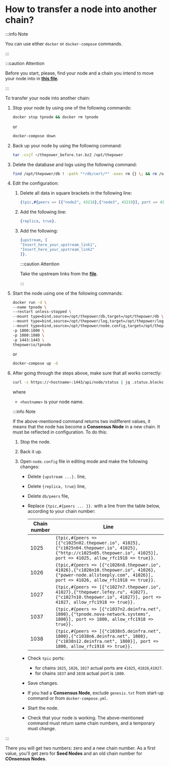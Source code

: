 # How to transfer a node into another chain?

:::info Note

You can use either `docker` or `docker-compose` commands.

:::

:::caution Attention

Before you start, please, find your node and a chain you intend to move your node into in [**this file**](https://tea.thepower.io/move.csv).

:::

To transfer your node into another chain:

1. Stop your node by using one of the following commands:

   ```bash
   docker stop tpnode && docker rm tpnode
   ```
   
   or

   ```bash
   docker-compose down
   ```

2. Back up your node by using the following command:

   ```bash
   tar -cvjf ~/thepower_before.tar.bz2 /opt/thepower
   ```

3. Delete the database and logs using the following command:

   ```bash
   find /opt/thepower/db ! -path "*/db/cert/*" -exec rm {} \; && rm /opt/thepower/log/*	
   ```

4. Edit the configuration:

   1. Delete all data in square brackets in the following line:

      ```erlang
      {tpic,#{peers => [{"node2", 43218},{"node3", 43219}], port => 43217, allow_rfc1918 => true}}.
      ```

   2. Add the following line:

      ```erlang
      {replica, true}.
      ```

   3. Add the following:

      ```erlang
      {upstream, [
      "Insert_here_your_upstream_link1",
      "Insert_here_your_upstream_link2"
      ]}.
      ```

      :::caution Attention

      Take the upstream links from the [**file**](https://tea.thepower.io/upstream.txt).

      :::

5. Start the node using one of the following commands:

   ```bash
   docker run -d \
   --name tpnode \
   --restart unless-stopped \
   --mount type=bind,source=/opt/thepower/db,target=/opt/thepower/db \
   --mount type=bind,source=/opt/thepower/log,target=/opt/thepower/log \
   --mount type=bind,source=/opt/thepower/node.config,target=/opt/thepower/node.config \
   -p 1800:1800 \
   -p 1080:1080 \
   -p 1443:1443 \
   thepowerio/tpnode
   ```
   
   or

   ```bash
   docker-compose up -d
   ```
   
6. After going through the steps above, make sure that all works correctly:

   ```bash
   curl -s https://<hostname>:1443/api/node/status | jq .status.blockchain.chain,.status.blockchain.header.chain
   ```
   
   where

   - `<hostname>` is your node name.

   :::info Note

   If the above-mentioned command returns two indifferent values, it means that the node has become a **Consensus Node** in a new chain. It must be reflected in configuration. To do this:

   1. Stop the node.
   2. Back it up.
   3. Open `node.config` file in editing mode and make the following changes:
   
      - Delete `{upstream ...}.` line,
      - Delete `{replica, true}` line,
      - Delete `db/peers` file,
      - Replace `{tpic,#{peers ... }}.` with a line from the table below, according to your chain number:

         | Chain number | Line   |
         |--------------|--------|
         | 1025         |`{tpic,#{peers => [{"c1025n02.thepower.io", 41025},{"c1025n04.thepower.io", 41025},{"http://c1025n05.thepower.io", 41025}], port => 41025, allow_rfc1918 => true}}.`|
         | 1026         |`{tpic,#{peers => [{"c1026n8.thepower.io", 41026},{"c1026n10.thepower.io", 41026},{"power-node.allsteeply.com", 41026}], port => 41026, allow_rfc1918 => true}}.`|
         | 1027         |`{tpic,#{peers => [{"c1027n7.thepower.io", 41027},{"thepower.lefey.ru", 41027},{"c1027n10.thepower.io", 41027}], port => 41027, allow_rfc1918 => true}}.`|
         | 1037         |`{tpic,#{peers => [{"c1037n2.deinfra.net", 1800},{"tpnode.nova-network.systems", 1800}], port => 1800, allow_rfc1918 => true}}.`|
         | 1038         |`{tpic,#{peers => [{"c1038n5.deinfra.net", 1800},{"c1038n6.deinfra.net", 1800},{"c1038n12.deinfra.net", 1800}], port => 1800, allow_rfc1918 => true}}.`|

      - Check `tpic` ports: 
      
         - for chains `1025`, `1026`, `1027` actual ports are `41025`, `41026`,`41027`.  
         - for chains `1037` and `1038` actual port is `1800`.
      
      - Save changes.
      - If you had a **Consensus Node**, exclude `genesis.txt` from start-up command or from `docker-compose.yml`.
      - Start the node.
      - Check that your node is working. The above-mentioned command must return same chain numbers, and a temporary must change.

  :::

  There you will get two numbers: zero and a new chain number. As a first value, you'll get zero for **Seed Nodes** and an old chain number for **COnsensus Nodes**.